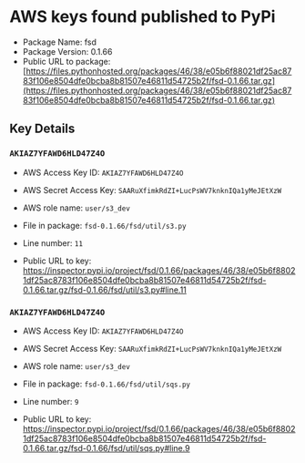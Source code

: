# AWS keys found published to PyPi

* Package Name: fsd
* Package Version: 0.1.66
* Public URL to package: [https://files.pythonhosted.org/packages/46/38/e05b6f88021df25ac8783f106e8504dfe0bcba8b81507e46811d54725b2f/fsd-0.1.66.tar.gz](https://files.pythonhosted.org/packages/46/38/e05b6f88021df25ac8783f106e8504dfe0bcba8b81507e46811d54725b2f/fsd-0.1.66.tar.gz)

## Key Details

### `AKIAZ7YFAWD6HLD47Z4O`

* AWS Access Key ID: `AKIAZ7YFAWD6HLD47Z4O`
* AWS Secret Access Key: `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` 
* AWS role name: `user/s3_dev`
* File in package: `fsd-0.1.66/fsd/util/s3.py`
* Line number: `11`

* Public URL to key: https://inspector.pypi.io/project/fsd/0.1.66/packages/46/38/e05b6f88021df25ac8783f106e8504dfe0bcba8b81507e46811d54725b2f/fsd-0.1.66.tar.gz/fsd-0.1.66/fsd/util/s3.py#line.11



### `AKIAZ7YFAWD6HLD47Z4O`

* AWS Access Key ID: `AKIAZ7YFAWD6HLD47Z4O`
* AWS Secret Access Key: `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` 
* AWS role name: `user/s3_dev`
* File in package: `fsd-0.1.66/fsd/util/sqs.py`
* Line number: `9`

* Public URL to key: https://inspector.pypi.io/project/fsd/0.1.66/packages/46/38/e05b6f88021df25ac8783f106e8504dfe0bcba8b81507e46811d54725b2f/fsd-0.1.66.tar.gz/fsd-0.1.66/fsd/util/sqs.py#line.9


